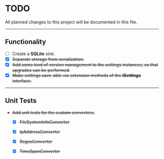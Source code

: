 # TODO

All planned changes to this project will be documented in this file.
___

## Functionality

- [ ] Create a **SQLite** sink.
- [x] ~~Separate storage from serialization.~~
- [x] ~~Add some kind of version management to the settings instances, so that upgrades can be performed.~~
- [x] ~~Make settings save-able via extension methods of the **_ISettings_** interface.~~

___

## Unit Tests

- ~~Add unit tests for the custom converters.~~
	- [x] ~~FileSystemInfoConverter~~
	- [x] ~~IpAddressConverter~~
	- [x] ~~RegexConverter~~
	- [x] ~~TimeSpanConverter~~


